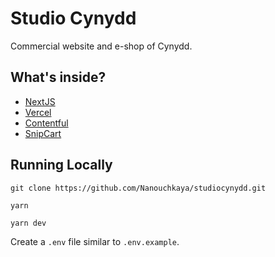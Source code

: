 # Studio Cynydd
Commercial website and e-shop of Cynydd.

## What's inside?

- [NextJS](https://nextjs.org/)
- [Vercel](https://vercel.com/)
- [Contentful](https://www.contentful.com/)
- [SnipCart](https://snipcart.com/)

## Running Locally

```git clone https://github.com/Nanouchkaya/studiocynydd.git```

```yarn```

```yarn dev```

Create a `.env` file similar to `.env.example`.

